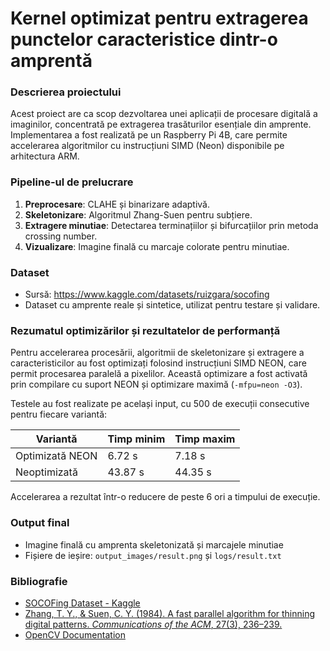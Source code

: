 # Kernel optimizat pentru extragerea punctelor caracteristice dintr-o amprentă

### Descrierea proiectului

Acest proiect are ca scop dezvoltarea unei aplicații de procesare digitală a imaginilor, concentrată pe extragerea trasăturilor esențiale din amprente. Implementarea a fost realizată pe un Raspberry Pi 4B, care permite accelerarea algoritmilor cu instrucțiuni SIMD (Neon) disponibile pe arhitectura ARM.

### Pipeline-ul de prelucrare

1. **Preprocesare**: CLAHE și binarizare adaptivă.
2. **Skeletonizare**: Algoritmul Zhang-Suen pentru subțiere.
3. **Extragere minutiae**: Detectarea terminațiilor și bifurcațiilor prin metoda crossing number.
4. **Vizualizare**: Imagine finală cu marcaje colorate pentru minutiae.

### Dataset

- Sursă: https://www.kaggle.com/datasets/ruizgara/socofing  
- Dataset cu amprente reale și sintetice, utilizat pentru testare și validare.

### Rezumatul optimizărilor și rezultatelor de performanță

Pentru accelerarea procesării, algoritmii de skeletonizare și extragere a caracteristicilor au fost optimizați folosind instrucțiuni SIMD NEON, care permit procesarea paralelă a pixelilor. Această optimizare a fost activată prin compilare cu suport NEON și optimizare maximă (`-mfpu=neon -O3`).

Testele au fost realizate pe același input, cu 500 de execuții consecutive pentru fiecare variantă:

| Variantă            | Timp minim | Timp maxim |
|---------------------|------------|------------|
| Optimizată NEON     | 6.72 s     | 7.18 s     |
| Neoptimizată        | 43.87 s    | 44.35 s    |

Accelerarea a rezultat într-o reducere de peste 6 ori a timpului de execuție.

### Output final

- Imagine finală cu amprenta skeletonizată și marcajele minutiae
- Fișiere de ieșire: `output_images/result.png` și `logs/result.txt`

### Bibliografie

- [SOCOFing Dataset - Kaggle](https://www.kaggle.com/datasets/ruizgara/socofing)  
- [Zhang, T. Y., & Suen, C. Y. (1984). A fast parallel algorithm for thinning digital patterns. *Communications of the ACM*, 27(3), 236–239.](https://doi.org/10.1145/357994.358023)
- [OpenCV Documentation](https://docs.opencv.org/)
